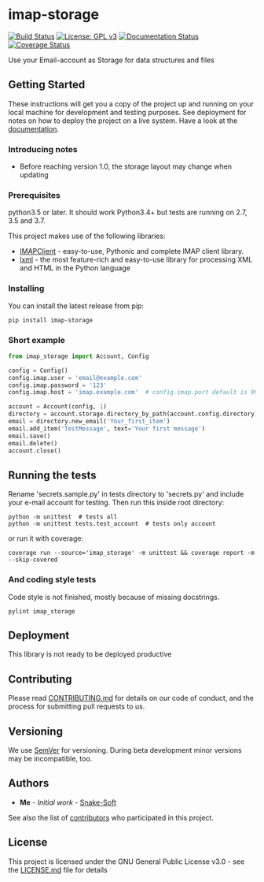 
# imap-storage
[![Build Status](https://travis-ci.org/snake-soft/imap-storage.svg?branch=master)](https://travis-ci.org/snake-soft/imap-storage)
[![License: GPL v3](https://img.shields.io/badge/License-GPLv3-blue.svg)](https://www.gnu.org/licenses/gpl-3.0)
[![Documentation Status](https://readthedocs.org/projects/imap-storage/badge/?version=latest)](https://imap-storage.readthedocs.io/en/latest/?badge=latest)
[![Coverage Status](https://coveralls.io/repos/github/snake-soft/imap-storage/badge.svg?branch=master)](https://coveralls.io/github/snake-soft/imap-storage?branch=master)

Use your Email-account as Storage for data structures and files 


## Getting Started
These instructions will get you a copy of the project up and running on your local machine for development and testing purposes. See deployment for notes on how to deploy the project on a live system.
Have a look at the [documentation](https://imap-storage.readthedocs.io/en/latest/).

### Introducing notes
- Before reaching version 1.0, the storage layout may change when updating


### Prerequisites
python3.5 or later.
It should work Python3.4+ but tests are running on 2.7, 3.5 and 3.7.

This project makes use of the following libraries:
* [IMAPClient](https://imapclient.readthedocs.io/en/2.1.0/) - easy-to-use, Pythonic and complete IMAP client library.
* [lxml](https://lxml.de/) - the most feature-rich and easy-to-use library for processing XML and HTML in the Python language


### Installing
You can install the latest release from pip:
```
pip install imap-storage
```


### Short example
```python
from imap_storage import Account, Config

config = Config()
config.imap.user = 'email@example.com'
config.imap.password = '123'
config.imap.host = 'imap.example.com'  # config.imap.port default is 993

account = Account(config, 1)
directory = account.storage.directory_by_path(account.config.directory)
email = directory.new_email('Your_first_item')
email.add_item('TestMessage', text='Your first message')
email.save()
email.delete()
account.close()
```


## Running the tests
Rename 'secrets.sample.py' in tests directory to 'secrets.py' and include your e-mail account for testing.
Then run this inside root directory:
```
python -m unittest  # tests all
python -m unittest tests.test_account  # tests only account
```
or run it with coverage:
```
coverage run --source='imap_storage' -m unittest && coverage report -m --skip-covered
```


### And coding style tests
Code style is not finished, mostly because of missing docstrings.
```
pylint imap_storage
```


## Deployment
This library is not ready to be deployed productive


## Contributing
Please read [CONTRIBUTING.md](https://gist.github.com/PurpleBooth/b24679402957c63ec426) for details on our code of conduct, and the process for submitting pull requests to us.


## Versioning
We use [SemVer](http://semver.org/) for versioning.
During beta development minor versions may be incompatible, too.


## Authors
* **Me** - *Initial work* - [Snake-Soft](https://github.com/snake-soft)

See also the list of [contributors](https://github.com/snake-soft/imap-storage/graphs/contributors) who participated in this project.


## License
This project is licensed under the GNU General Public License v3.0 - see the [LICENSE.md](LICENSE.md) file for details
